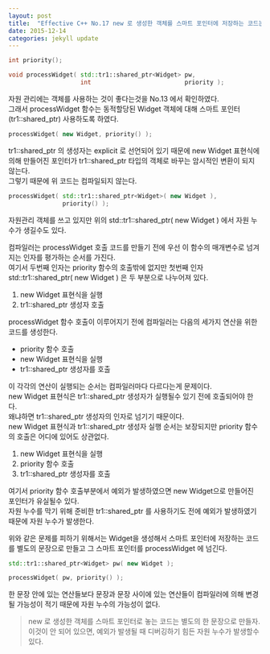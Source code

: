 ```yaml
---
layout: post
title:  "Effective C++ No.17 new 로 생성한 객체를 스마트 포인터에 저장하는 코드는 별도의 한 문장으로 만들자."
date: 2015-12-14
categories: jekyll update
---
```


```c++
int priority();

void processWidget( std::tr1::shared_ptr<Widget> pw,
                    int                          priority );
```

자원 관리에는 객체를 사용하는 것이 좋다는것을 No.13 에서 확인하였다.  
그래서 processWidget 함수는 동적할당된 Widget 객체에 대해 스마트 포인터(tr1::shared_ptr) 사용하도록 하였다.  

```c++
processWidget( new Widget, priority() );
```

tr1::shared_ptr 의 생성자는 explicit 로 선언되어 있기 때문에 new Widget 표현식에 의해 만들어진 포인터가 tr1::shared_ptr 타입의 객체로 바꾸는 암시적인 변환이 되지 않는다.  
그렇기 때문에 위 코드는 컴파일되지 않는다.  

```c++
processWidget( std::tr1::shared_ptr<Widget>( new Widget ),
               priority() );
```

자원관리 객체를 쓰고 있지만 위의 std::tr1::shared_ptr<Widget>( new Widget ) 에서 자원 누수가 생길수도 있다.  

컴파일러는 processWidget 호출 코드를 만들기 전에 우선 이 함수의 매개변수로 넘겨지는 인자를 평가하는 순서를 가진다.  
여기서 두번째 인자는 priority 함수의 호출밖에 없지만 첫번째 인자 std::tr1::shared_ptr<Widget>( new Widget ) 은 두 부분으로 나누어져 있다.   
1. new Widget 표현식을 실행  
2. tr1::shared_ptr 생성자 호출  

processWidget 함수 호출이 이루어지기 전에 컴파일러는 다음의 세가지 연산을 위한 코드를 생성한다.  
- priority 함수 호출  
- new Widget 표현식을 실행  
- tr1::shared_ptr 생성자를 호출  

이 각각의 연산이 실행되는 순서는 컴파일러마다 다르다는게 문제이다.  
new Widget 표현식은 tr1::shared_ptr 생성자가 실행될수 있기 전에 호출되어야 한다.   
왜냐하면 tr1::shared_ptr 생성자의 인자로 넘기기 때문이다.  
new Widget 표현식과 tr1::shared_ptr 생성자 실행 순서는 보장되지만 priority 함수의 호출은 어디에 있어도 상관없다.  

1. new Widget 표현식을 실행  
2. priority 함수 호출  
3. tr1::shared_ptr 생성자를 호출  

여기서 priority 함수 호출부분에서 예외가 발생하였으면 new Widget으로 만들어진 포인터가 유실될수 있다.  
자원 누수를 막기 위해 준비한 tr1::shared_ptr 를 사용하기도 전에 예외가 발생하였기 때문에 자원 누수가 발생한다.  

위와 같은 문제를 피하기 위해서는 Widget을 생성해서 스마트 포인터에 저장하는 코드를 별도의 문장으로 만들고 그 스마트 포인터를 processWidget 에 넘긴다.  

```c++
std::tr1::shared_ptr<Widget> pw( new Widget );

processWidget( pw, priority() );
```

한 문장 안에 있는 연산들보다 문장과 문장 사이에 있는 연산들이 컴파일러에 의해 변경될 가능성이 적기 때문에 자원 누수의 가능성이 없다.  

> new 로 생성한 객체를 스마트 포인터로 놓는 코드는 별도의 한 문장으로 만들자.  
> 이것이 안 되어 있으면, 예외가 발생될 때 디버깅하기 힘든 자원 누수가 발생할수 있다.  
